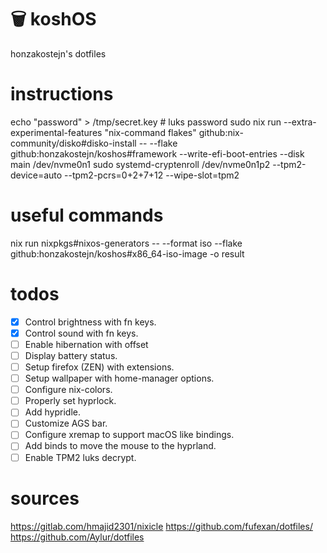 # 🗑️ koshOS
honzakostejn's dotfiles

# instructions
echo "password" > /tmp/secret.key # luks password
sudo nix run --extra-experimental-features "nix-command flakes" github:nix-community/disko#disko-install -- --flake github:honzakostejn/koshos#framework --write-efi-boot-entries --disk main /dev/nvme0n1
sudo systemd-cryptenroll /dev/nvme0n1p2 --tpm2-device=auto --tpm2-pcrs=0+2+7+12 --wipe-slot=tpm2

# useful commands
nix run nixpkgs#nixos-generators -- --format iso --flake github:honzakostejn/koshos#x86_64-iso-image -o result

# todos
- [x] Control brightness with fn keys.
- [x] Control sound with fn keys.
- [ ] Enable hibernation with offset
- [ ] Display battery status.
- [ ] Setup firefox (ZEN) with extensions.
- [ ] Setup wallpaper with home-manager options.
- [ ] Configure nix-colors.
- [ ] Properly set hyprlock.
- [ ] Add hypridle.
- [ ] Customize AGS bar.
- [ ] Configure xremap to support macOS like bindings.
- [ ] Add binds to move the mouse to the hyprland.
- [ ] Enable TPM2 luks decrypt.

# sources
https://gitlab.com/hmajid2301/nixicle
https://github.com/fufexan/dotfiles/
https://github.com/Aylur/dotfiles